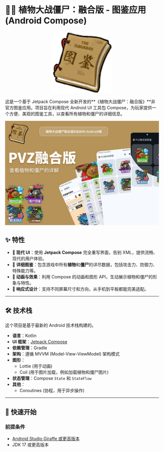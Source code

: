 # 🧟‍♂️ 植物大战僵尸：融合版 - 图鉴应用 (Android Compose)

<p align="center">
  <img src="./image/icon.png" alt="项目Logo" width="200"/>
</p>

这是一个基于 Jetpack Compose 全新开发的**《植物大战僵尸：融合版》**非官方图鉴应用。项目旨在利用现代 Android UI 工具包 Compose，为玩家提供一个方便、美观的图鉴工具，以查看所有植物和僵尸的详细信息。

<p align="center">
  <img src="./image/Promotionalimage.jpg" alt="宣传图"/>
</p>

## ✨ 特性

- **🌱 现代 UI**：使用 **Jetpack Compose** 完全重写界面，告别 XML，提供流畅、现代的用户体验。
- **📖 详细图鉴**：包含游戏中所有**植物**和**僵尸**的详尽数据，包括攻击力、防御力、特殊能力等。
- **🎨 动画与效果**：利用 Compose 的动画和图形 API，生动展示植物和僵尸的形象与特性。
- **📱 响应式设计**：支持不同屏幕尺寸和方向，从手机到平板都能完美适配。

---

## 🛠️ 技术栈

这个项目是基于最新的 Android 技术栈构建的。

- **语言**：Kotlin
- **UI 框架**：[Jetpack Compose](https://developer.android.com/jetpack/compose)
- **依赖管理**：Gradle
- **架构**：遵循 MVVM (Model-View-ViewModel) 架构模式
- **图形**：
  - Lottie (用于动画)
  - Coil (用于图片加载，例如加载植物和僵尸图片)
- **状态管理**：Compose `State` 和 `StateFlow`
- **其他**：
  - Coroutines (协程，用于异步操作)

---

## 🚀 快速开始

### 前提条件

- [Android Studio Giraffe 或更高版本](https://developer.android.com/studio)
- JDK 17 或更高版本
